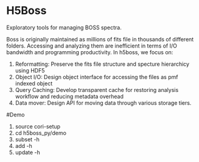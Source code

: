 # H5Boss
Exploratory tools for managing BOSS spectra. 

Boss is originally maintained as millions of fits file in thousands of different folders. Accessing and analyzing them are inefficient in terms of I/O bandwidth and programming productivity. In h5boss, we focus on:

1. Reformatting: Preserve the fits file structure and specture hierarchicy using HDF5
2. Object I/O: Design object interface for accessing the files as pmf indexed object
3. Query Caching: Develop transparent cache for restoring analysis workflow and reducing metadata overhead
4. Data mover: Design API for moving data through various storage tiers. 

#Demo
1. source cori-setup
2. cd h5boss_py/demo
2. subset -h
3. add -h
4. update -h
